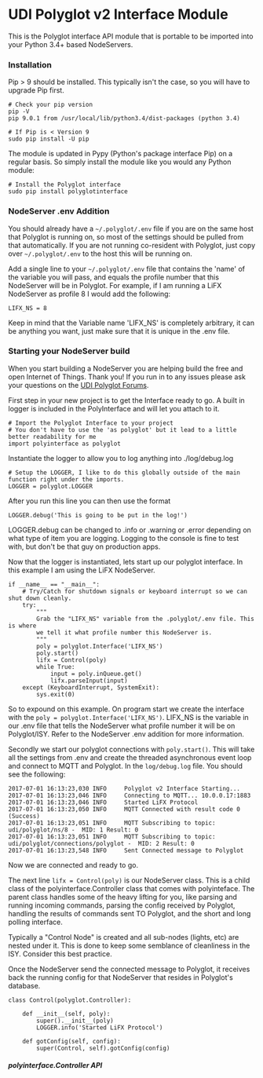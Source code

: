 # UDI Polyglot v2 Interface Module

This is the Polyglot interface API module that is portable to be imported into your Python 3.4+ based NodeServers.

### Installation

Pip > 9 should be installed. This typically isn't the case, so you will have to upgrade Pip first.

```
# Check your pip version
pip -V
pip 9.0.1 from /usr/local/lib/python3.4/dist-packages (python 3.4)

# If Pip is < Version 9
sudo pip install -U pip
```

The module is updated in Pypy (Python's package interface Pip) on a regular basis. So simply install the module like you would any Python module:

```
# Install the Polyglot interface
sudo pip install polyglotinterface
```

### NodeServer .env Addition

You should already have a `~/.polyglot/.env` file if you are on the same host that Polyglot is running on, so most of the settings should be pulled from that automatically. If you are not running co-resident with Polyglot, just copy over `~/.polyglot/.env` to the host this will be running on.

Add a single line to your `~/.polyglot/.env` file that contains the 'name' of the variable you will pass, and equals the profile number that this NodeServer will be in Polyglot. For example, if I am running a LiFX NodeServer as profile 8 I would add the following:
```
LIFX_NS = 8
```

Keep in mind that the Variable name 'LIFX_NS' is completely arbitrary, it can be anything you want, just make sure that it is unique in the .env file.

### Starting your NodeServer build

When you start building a NodeServer you are helping build the free and open Internet of Things. Thank you! If you run in to any issues please ask your questions on the [UDI Polyglot Forums](http://forum.universal-devices.com/forum/111-polyglot/).

First step in your new project is to get the Interface ready to go. A built in logger is included in the PolyInterface and will let you attach to it.

```
# Import the Polyglot Interface to your project
# You don't have to use the 'as polyglot' but it lead to a little better readability for me
import polyinterface as polyglot
```
Instantiate the logger to allow you to log anything into ./log/debug.log
```
# Setup the LOGGER, I like to do this globally outside of the main function right under the imports.
LOGGER = polyglot.LOGGER
```

After you run this line you can then use the format
```
LOGGER.debug('This is going to be put in the log!')
```

LOGGER.debug can be changed to .info or .warning or .error depending on what type of item you are logging. Logging to the console is fine to test with, but don't be that guy on production apps.

Now that the logger is instantiated, lets start up our polyglot interface. In this example I am using the LiFX NodeServer.
```
if __name__ == "__main__":
    # Try/Catch for shutdown signals or keyboard interrupt so we can shut down cleanly.
    try:
        """
        Grab the "LIFX_NS" variable from the .polyglot/.env file. This is where
        we tell it what profile number this NodeServer is.
        """
        poly = polyglot.Interface('LIFX_NS')
        poly.start()
        lifx = Control(poly)
        while True:
            input = poly.inQueue.get()
            lifx.parseInput(input)
    except (KeyboardInterrupt, SystemExit):
        sys.exit(0)
```

So to expound on this example. On program start we create the interface with the `poly = polyglot.Interface('LIFX_NS')`. LIFX_NS is the variable in our .env file that tells the NodeServer what profile number it will be on Polyglot/ISY. Refer to the NodeServer .env addition for more information.

Secondly we start our polyglot connections with `poly.start()`. This will take all the settings from .env and create the threaded asynchronous event loop and connect to MQTT and Polyglot. In the `log/debug.log` file. You should see the following:
```
2017-07-01 16:13:23,030 INFO     Polyglot v2 Interface Starting...
2017-07-01 16:13:23,046 INFO     Connecting to MQTT... 10.0.0.17:1883
2017-07-01 16:13:23,046 INFO     Started LiFX Protocol
2017-07-01 16:13:23,050 INFO     MQTT Connected with result code 0 (Success)
2017-07-01 16:13:23,051 INFO     MQTT Subscribing to topic: udi/polyglot/ns/8 -  MID: 1 Result: 0
2017-07-01 16:13:23,051 INFO     MQTT Subscribing to topic: udi/polyglot/connections/polyglot -  MID: 2 Result: 0
2017-07-01 16:13:23,548 INFO     Sent Connected message to Polyglot
```

Now we are connected and ready to go.

The next line `lifx = Control(poly)` is our NodeServer class. This is a child class of the polyinterface.Controller class that comes with polyinteface. The parent class handles some of the heavy lifting for you, like parsing and running incoming commands, parsing the config received by Polyglot, handling the results of commands sent TO Polyglot, and the short and long polling interface.

Typically a "Control Node" is created and all sub-nodes (lights, etc) are nested under it. This is done to keep some semblance of cleanliness in the ISY. Consider this best practice.

Once the NodeServer send the connected message to Polyglot, it receives back the running config for that NodeServer that resides in Polyglot's database.

```
class Control(polyglot.Controller):

    def __init__(self, poly):
        super().__init__(poly)
        LOGGER.info('Started LiFX Protocol')

    def gotConfig(self, config):
        super(Control, self).gotConfig(config)

```

##### polyinterface.Controller API
